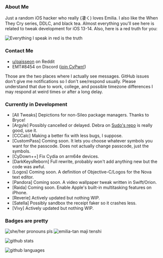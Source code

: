 ### About Me
Just a random iOS hacker who really (凄く) loves Emilia. I also like the When They Cry series, DDLC, and black tea. Almost everything you'll see here is related to tweak development for iOS 13-14. Also, here is a red truth for you:

![Everything I speak in red is the truth](https://lingtalfi.com/services/pngtext?color=cc0000&size=12&text=All%20my%20tweaks%20will%20have%20many%20bugs,%20with%20certainty.)

### Contact Me
- [u/paisseon](https://reddit.com/u/paisseon) on Reddit
- EMT#8454 on Discord ([join CyPwn!](https://discord.gg/cZ2gBRZvwW))

Those are the two places where I actually see messages. GitHub issues don't give me notifications so I don't see/respond usually. Please understand that due to work, college, and possible timezone differences I may respond at weird times or after a long delay.

### Currently in Development
- \[All Tweaks] Depictions for non-Sileo package managers. Thanks to Bryce!
- \[Argyle] Possibly cancelled or delayed. Debra on [Sudo's repo](https://sudocat-dev.github.io/repo) is really good, use it.
- \[CCCalc] Making a better fix with less bugs, I suppose.
- \[CustomPass] Coming soon. It lets you choose whatever symbols you want for the passcode. Does not actually change passcode, just the symbols.
- \[CyDown++] Fix Cydia on arm64e devices.
- \[DarkKeysReborn] Full rewrite, probably won't add anything new but the code was awful.
- \[Logos] Coming soon. A definition of Objective-C/Logos for the Nova text editor.
- \[Pandora] Coming soon. A video wallpaper tweak written in Swift/Orion.
- \[Raida] Coming soon. Enable Apple's built-in multitasking features on iPhone.
- \[Reverie] Actively updated but nothing WIP.
- \[Satella] Possibly sandbox the receipt faker so it crashes less.
- \[Vivy] Actively updated but nothing WIP.

### Badges are pretty
![she/her pronouns pls](https://img.shields.io/badge/pronouns-she%2Fher-e91f63)
![emilia-tan maji tenshi](https://img.shields.io/badge/waifu-emilia-%234a00cc)

![github stats](https://github-readme-stats.vercel.app/api?username=paisseon&show_icons=true&count_private=true&theme=dark&hide_title=true)

![github languages](https://github-readme-stats.vercel.app/api/top-langs/?username=paisseon&theme=dark&layout=compact&hide_title=true)
